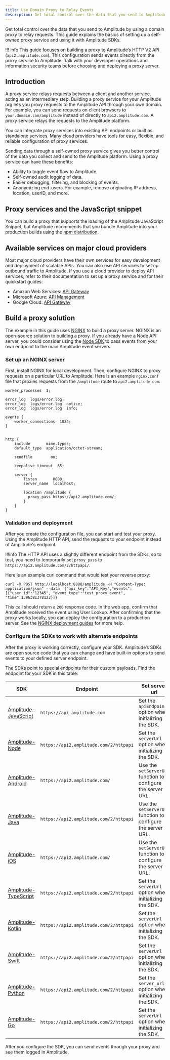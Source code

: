 ```yaml
---
title: Use Domain Proxy to Relay Events
description: Get total control over the data that you send to Amplitude by using a domain proxy to relay requests. This guide explains the basics of setting up a self-owned proxy service and using it with Amplitude SDKs.
---
```


Get total control over the data that you send to Amplitude by using a domain proxy to relay requests.
 This guide explains the basics of setting up a self-owned proxy service and using it with Amplitude SDKs.

!!! info
    This guide focuses on building a proxy to Amplitude’s HTTP V2 API (`api2.amplitude.com`). This configuration sends events directly from the proxy service to Amplitude.
     Talk with your developer operations and information security teams before choosing and deploying a proxy server.

## Introduction

A proxy service relays requests between a client and another service, acting as an intermediary step.
 Building a proxy service for your Amplitude org lets you proxy requests to the Amplitude API through your own domain.
 For example, you can send requests on client browsers to `your.domain.com/amplitude` instead of directly to `api2.amplitude.com`. A proxy service relays the requests to the Amplitude platform.

You can integrate proxy services into existing API endpoints or built as standalone services. Many cloud providers have tools for easy, flexible, and reliable configuration of proxy services.

Sending data through a self-owned proxy service gives you better control of the data you collect and send to the Amplitude platform. Using a proxy service can have these benefits:

- Ability to toggle event flow to Amplitude.
- Self-owned audit logging of data.
- Easier debugging, filtering, and blocking of events.
- Anonymizing end-users. For example, remove originating IP address, location, userID, and more.

## Proxy services and the JavaScript snippet

You can build a proxy that supports the loading of the Amplitude JavaScript Snippet, but Amplitude recommends that you bundle Amplitude into your production builds using the [npm distribution](https://www.npmjs.com/package/amplitude-js).

## Available services on major cloud providers

Most major cloud providers have their own services for easy development and deployment of scalable APIs. You can also use API services to set up outbound traffic to Amplitude.
 If you use a cloud provider to deploy API services, refer to their documentation to set up a proxy service and for their quickstart guides:

- Amazon Web Services: [API Gateway](https://aws.amazon.com/api-gateway/resources/)
- Microsoft Azure: [API Management](https://docs.microsoft.com/en-us/azure/api-management/api-management-key-concepts)
- Google Cloud: [API Gateway](https://cloud.google.com/api-gateway/docs)

## Build a proxy solution

The example in this guide uses [NGINX](https://nginx.org/en/) to build a proxy server. NGINX is an open-source solution to building a proxy.
 If you already have a Node API server, you could consider using the [Node SDK](https://github.com/amplitude/Amplitude-Node/) to pass events from your own endpoint to the main Amplitude event servers.

### Set up an NGINX server

First, install NGINX for local development. Then, configure NGINX to proxy requests on a particular URL to Amplitude.
 Here is an example `nginx.conf` file that proxies requests from the `/amplitude` route to `api2.amplitude.com`:
<!-- vale off -->
``` title="nginx.conf"
worker_processes  1;

error_log  logs/error.log;
error_log  logs/error.log  notice;
error_log  logs/error.log  info;

events {
    worker_connections  1024;
}


http {
    include       mime.types;
    default_type  application/octet-stream;

    sendfile        on;

    keepalive_timeout  65;

    server {
        listen       8080;
        server_name  localhost;

        location /amplitude {
          proxy_pass https://api2.amplitude.com/;
        }
    }
}
```
<!-- vale on -->
### Validation and deployment

After you create the configuration file, you can start and test your proxy. Using the Amplitude HTTP API, send the requests to your endpoint instead of Amplitude's endpoint.

!!!info
    The HTTP API uses a slightly different endpoint from the SDKs, so to test, you need to temporarily set `proxy_pass` to `https://api2.amplitude.com/2/httpapi/`.

Here is an example curl command that would test your reverse proxy:

```curl
curl -X POST http://localhost:8888/amplitude -H "Content-Type: application/json" --data '{"api_key":"API_Key","events":[{"user_id":"12345", "event_type":"test_proxy_event", "time":1396381378123}]}
```

This call should return a `200` response code. In the web app, confirm that Amplitude received the event using User Lookup.
 After confirming that the proxy works locally, you can deploy the configuration to a production server. See the [NGINX deployment guides](https://docs.nginx.com/nginx/deployment-guides/) for more help.

### Configure the SDKs to work with alternate endpoints

After the proxy is working correctly, configure your SDK. Amplitude’s SDKs are open source code that you can change and have built-in options to send events to your defined server endpoint.

The SDKs point to special endpoints for their custom payloads. Find the endpoint for your SDK in this table: 

|<div class="big-column">SDK</div> | Endpoint | Set server url |
| --- | --- | --- |
| [Amplitude-JavaScript](../data/sdks/javascript/index.md) | `https://api.amplitude.com` | Set the `apiEndpoint` option when initializing the SDK. |
| [Amplitude-Node](../data/sdks/node/index.md) | `https://api2.amplitude.com/2/httpapi` | Set the `serverUrl` option when initializing the SDK. |
| [Amplitude-Android](../data/sdks/android/index.md)| `https://api2.amplitude.com/` | Use the `setServerUrl` function to configure the server URL. |
| [Amplitude-Java](../data/sdks/java/index.md) | `https://api2.amplitude.com/2/httpapi` | Use the `setServerUrl` function to configure the server URL. |
| [Amplitude-iOS](../data/sdks/ios/index.md) | `https://api2.amplitude.com/` | Use the `setServerUrl` function to configure the server URL. |
| [Amplitude-TypeScript](../data/sdks/typescript-browser/index.md) | `https://api2.amplitude.com/2/httpapi` | Set the `serverUrl` option when initializing the SDK. |
| [Amplitude-Kotlin](../data/sdks/android-kotlin/index.md) | `https://api2.amplitude.com/2/httpapi` | Set the `serverUrl` option when initializing the SDK. |
| [Amplitude-Swift](../data/sdks/ios-swift/index.md) | `https://api2.amplitude.com/2/httpapi` | Set the `serverUrl` option when initializing the SDK. |
| [Amplitude-Python](../data/sdks/python/index.md) | `https://api2.amplitude.com/2/httpapi` | Set the `server_url` option when initializing the SDK.|
| [Amplitude-Go](../data/sdks/go/index.md) | `https://api2.amplitude.com/2/httpapi` |  Set the `serverUrl` option when initializing the SDK. |

After you configure the SDK, you can send events through your proxy and see them logged in Amplitude.
